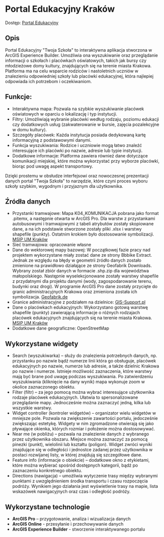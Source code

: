 # Portal Edukacyjny Kraków
Dostęp: [Portal Edukacyjny](https://experience.arcgis.com/experience/5d2f3cb485064624a8c4629ce2a85d51/)

## Opis
Portal Edukacyjny "Twoja Szkoła" to interaktywna aplikacja stworzona w ArcGIS Experience
Builder. Umożliwia ona wyszukiwanie oraz przeglądanie informacji o szkołach i placówkach
oświatowych, takich jak bursy czy młodzieżowe domy kultury, znajdujących się na terenie miasta
Krakowa. Platforma ma na celu wsparcie rodziców i nastoletnich uczniów w znalezieniu odpowiedniej 
szkoły lub placówki edukacyjnej, która najlepiej odpowiada ich potrzebom i oczekiwaniom.

## Funkcje:
- Interaktywna mapa: Pozwala na szybkie wyszukiwanie placówek oświatowych w oparciu
o lokalizację i typ instytucji.
- Filtry: Umożliwiają wybranie placówki według rodzaju, poziomu edukacji czy
dodatkowych usług (zakwaterowanie w bursie, zajęcia pozalekcyjne w domu kultury).
- Szczegóły placówek: Każda instytucja posiada dedykowaną kartę informacyjną
z podstawowymi danymi.
- Funkcja wyszukiwania: Rodzice i uczniowie mogą łatwo znaleźć interesujące ich
placówki po nazwie, adresie lub typie instytucji.
- Dodatkowe informacje: Platforma zawiera również dane dotyczące komunikacji
miejskiej, które można wykorzystać przy wyborze placówki, biorąc pod uwagę aspekt
transportowy.

Dzięki prostemu w obsłudze interfejsowi oraz nowoczesnej prezentacji danych portal "Twoja
Szkoła" to narzędzie, które czyni proces wyboru szkoły szybkim, wygodnym i przyjaznym dla
użytkownika.

## Źródła danych
- Przystanki tramwajowe:
Mapa K04_KOMUNIKACJA pobrana jako format .pitemx, a następnie otwarta w ArcGIS
Pro. Dla warstw z przystankami autobusowymi i tramwajowymi z tabeli atrybutów zostały
skopiowane dane, a na ich podstawie stworzone zostały pliki .xlsx i warstwy shapefile
(punkty). Ostatnim krokiem było dostosowanie symbolizacji.
[MSIP UM Kraków](https://msip.um.krakow.pl/arcgis/rest/services/Obserwatorium/K04_KOMUNIKACJA/MapServer)
- Sieć tramwajowa: opracowanie własne
- Dane do wektorowej mapy bazowej:
W początkowej fazie pracy nad projektem wykorzystane miały zostać dane ze strony
Bbbike Extract. Jednak ze względu na błędy w geometrii źródło danych zostało zmienione
na prawidłowo działające ze strony Geofabrik Downloads. Wybrany został zbiór
danych w formacie .shp.zip dla województwa małopolskiego. Następnie wyselekcjonowane 
zostały warstwy shapefile z przydatnymi dla projektu danymi (wody, zagospodarowanie 
terenu, budynki oraz drogi). W programie ArcGIS Pro dane zostały przycięte
do granic administracyjnych Krakowa oraz zmieniona została ich symbolizacja.
[Geofabrik.de](https://download.geofabrik.de/europe/poland.html)
- Granice administracyjne z podziałem na dzielnice: [GIS-Support.pl](https://gis-support.pl/baza-wiedzy-2/dane-do-pobrania/granice-administracyjne/)
- Dane o placówkach edukacyjnych:
Wykorzystano gotową warstwę shapefile (punkty) zawierającą informacje o różnych
rodzajach placówek edukacyjnych znajdujących się na terenie miasta Krakowa.
[MSIP UM Kraków](https://msip.um.krakow.pl/arcgis/rest/services/Obserwatorium/EDUKACJA_PLACOWKI/MapServer)
- Dodatkowe dane geograficzne: OpenStreetMap

## Wykorzystane widgety
- Search (wyszukiwarka) – służy do znalezienia potrzebnych danych, np. przystanku po
nazwie bądź numerze linii która go obsługuje, placówek edukacyjnych po nazwie,
numerze lub adresie, a także dzielnic Krakowa po nazwie i numerze. Istnieje możliwość
zaznaczenia, które warstwy mają być brane pod uwagę podczas wyszukiwania. Po
zatwierdzeniu wyszukiwania (kliknięcie na dany wynik) mapa wykonuje zoom w okolice
zaznaczonego obiektu.
- Filter (filtr) – za jego pomocą można wybrać interesujące użytkownika rodzaje placówek
edukacyjnych. Ułatwia to spersonalizowane przeglądanie mapy. Jednocześnie można
zaznaczyć jedną, kilka lub wszystkie warstwy.
- Widget controller (kontroler widgetów) – organizator wielu widgetów w mniejsze pole.
Pozwala na zwiększenie zawartości portalu, jedocześnie zwiększając estetykę. Widgety
w nim zgromadzone otwierają się jako pływające okienka, których rozmiar i położenie
można dostosowywać.
- Near me (w pobliżu) – pozwala na znalezienie danych z wybranego przez użytkownika
obszaru. Miejsce można zaznaczyć za pomocą pinezki (punkt), wielolinii lub kształtu
(poligon). Widget zwróci wyniki znajdujące się w odległości i jednostce zadanej przez
użytkownika w postaci rozwijanej listy, w której znajdują się szczegółowe dane.
- Feature info (informacje o obiekcie) – dodatkowe okno z etykietami, które można
wybierać spośród dostępnych kategorii, bądź po zaznaczeniu konkretnego obiektu.
- Directions (nawigacja) – umożliwia wytyczenie trasy między wybranymi punktami
z uwzględnieniem środka transportu i czasu rozpoczęcia podróży. Wynikiem jego działania
jest wyświetlenie trasy na mapie, lista wskazówek nawigacyjnych oraz czas i odległość
podróży.

## Wykorzystane technologie
- **ArcGIS Pro** – przygotowanie, analiza i wizualizacja danych
- **ArcGIS Online** - przesyłanie i przechowywanie danych
- **ArcGIS Experience Builder** - stworzenie interaktywanego portalu


